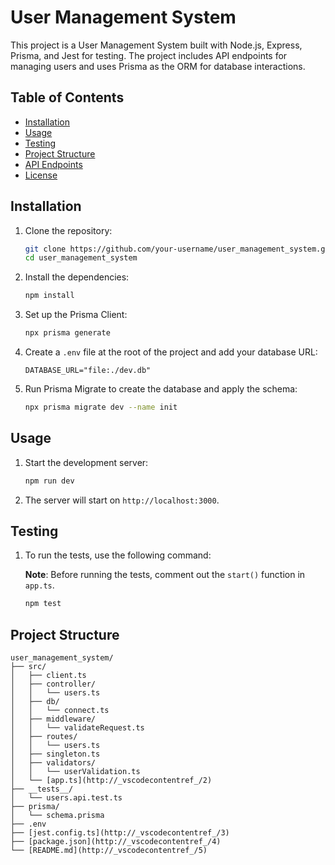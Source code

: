 # User Management System

This project is a User Management System built with Node.js, Express, Prisma, and Jest for testing. The project includes API endpoints for managing users and uses Prisma as the ORM for database interactions.

## Table of Contents

- [Installation](#installation)
- [Usage](#usage)
- [Testing](#testing)
- [Project Structure](#project-structure)
- [API Endpoints](#api-endpoints)
- [License](#license)

## Installation

1. Clone the repository:

    ```sh
    git clone https://github.com/your-username/user_management_system.git
    cd user_management_system
    ```

2. Install the dependencies:

    ```sh
    npm install
    ```

3. Set up the Prisma Client:

    ```sh
    npx prisma generate
    ```

4. Create a `.env` file at the root of the project and add your database URL:

    ```env
    DATABASE_URL="file:./dev.db"
    ```

5. Run Prisma Migrate to create the database and apply the schema:

    ```sh
    npx prisma migrate dev --name init
    ```

## Usage

1. Start the development server:

    ```sh
    npm run dev
    ```

2. The server will start on `http://localhost:3000`.

## Testing

1. To run the tests, use the following command:

    **Note**: Before running the tests, comment out the `start()` function in `app.ts`.

    ```sh
    npm test
    ```

## Project Structure

```plaintext
user_management_system/
├── src/
│   ├── client.ts
│   ├── controller/
│   │   └── users.ts
│   ├── db/
│   │   └── connect.ts
│   ├── middleware/
│   │   └── validateRequest.ts
│   ├── routes/
│   │   └── users.ts
│   ├── singleton.ts
│   ├── validators/
│   │   └── userValidation.ts
│   └── [app.ts](http://_vscodecontentref_/2)
├── __tests__/
│   └── users.api.test.ts
├── prisma/
│   └── schema.prisma
├── .env
├── [jest.config.ts](http://_vscodecontentref_/3)
├── [package.json](http://_vscodecontentref_/4)
└── [README.md](http://_vscodecontentref_/5)


